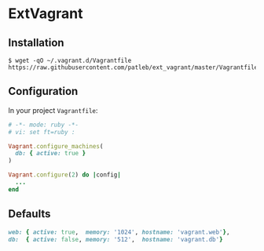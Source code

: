 # ExtVagrant

## Installation

    $ wget -qO ~/.vagrant.d/Vagrantfile https://raw.githubusercontent.com/patleb/ext_vagrant/master/Vagrantfile

## Configuration

In your project `Vagrantfile`:

```ruby
# -*- mode: ruby -*-
# vi: set ft=ruby :

Vagrant.configure_machines(
  db: { active: true }
)

Vagrant.configure(2) do |config|
  ...
end
```

## Defaults

```ruby
web: { active: true,  memory: '1024', hostname: 'vagrant.web'},
db:  { active: false, memory: '512',  hostname: 'vagrant.db'}
```
